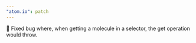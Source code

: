 ```yaml
---
"atom.io": patch
---
```


🐛 Fixed bug where, when getting a molecule in a selector, the get operation would throw.
